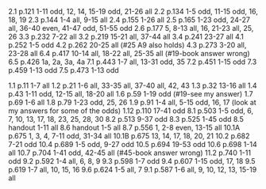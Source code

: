 2.1 p.121 1-11 odd, 12, 14, 15-19 odd, 21-26 all
2.2 p.134 1-5 odd, 11-15 odd, 16, 18, 19
2.3 p.144 1-4 all, 9-15 all
2.4 p.155 1-26 all
2.5 p.165 1-23 odd, 24-27 all, 36-40 even, 41-47 odd, 51-55 odd
2.6 p.177 5, 8-13 all, 16, 21-23 all, 25, 26
3.3 p.232 7-22 all
3.2 p.219 15-21 all, 37-44 all
3.4 p.241 23-27 all
4.1 p.252 1-5 odd
4.2 p.262 20-25 all (#25 A9 also holds)
4.3 p.273 3-20 all, 23-28 all
6.4 p.417 10-14 all, 18-22 all, 25-35 all (#19-book answer wrong)
6.5 p.426 1a, 2a, 3a, 4a
7.1 p.443 1-7 all, 13-31 odd, 35
7.2 p.451 1-15 odd
7.3 p.459 1-13 odd
7.5 p.473 1-13 odd

1.1 p.11 1-7 all
1.2 p.21 1-6 all, 33-35 all, 37-40 all, 42, 43
1.3 p.32 13-16 all
1.4 p.43 1-11 odd, 12-15 all, 18-20 all
1.6 p.59 1-19 odd (#19-see my answer)
1.7 p.69 1-6 all
1.8 p.79 1-23 odd, 25, 26
1.9 p.91 1-4 all, 5-15 odd, 16, 17 (look at my answers for some of the odds)
1.12 p.110 17-41 odd
8.1 p.503 1-5 odd, 6, 7, 10, 13, 17, 18, 23, 25, 28, 30
8.2 p.513 9-37 odd
8.3 p.525 1-45 odd
8.5 handout 1-11 all
8.6 handout 1-5 all
8.7 p.556 1, 2-8 even, 13-15 all
10.1A p.675 1, 3, 4, 7-11 odd, 31-34 all
10.1B p.675 13, 14, 17, 18, 20, 21
10.2 p.682 7-21 odd
10.4 p.689 1-5 odd, 9-27 odd
10.5 p.694 19-53 odd
10.6 p.698 1-14 all
10.7 p.704 1-41 odd, 42-45 all (#45-book answer wrong)
11.2 p.740 1-11 odd
9.2 p.592 1-4 all, 6, 8, 9
9.3 p.598 1-7 odd
9.4 p.607 1-15 odd, 17, 18
9.5 p.619 1-7 all, 10, 15, 16
9.6 p.624 1-5 all, 7
9.1 p.587 1-6 all, 9, 10, 12, 13, 15-19 all
